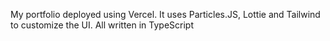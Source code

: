 My portfolio deployed using Vercel. It uses Particles.JS, Lottie and Tailwind to customize the UI. All written in TypeScript